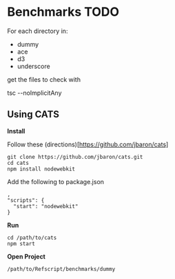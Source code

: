 Benchmarks TODO
===============

For each directory in:

+  dummy
+  ace
+  d3
+  underscore

get the files to check with 

  tsc --noImplicitAny
  
Using CATS
------------

**Install**

Follow these (directions)[https://github.com/jbaron/cats]
      
    git clone https://github.com/jbaron/cats.git
    cd cats
    npm install nodewebkit
    
Add the following to package.json

    ,
    "scripts": {
      "start": "nodewebkit"
    }

**Run**

    cd /path/to/cats
    npm start


**Open Project**

    /path/to/Refscript/benchmarks/dummy



